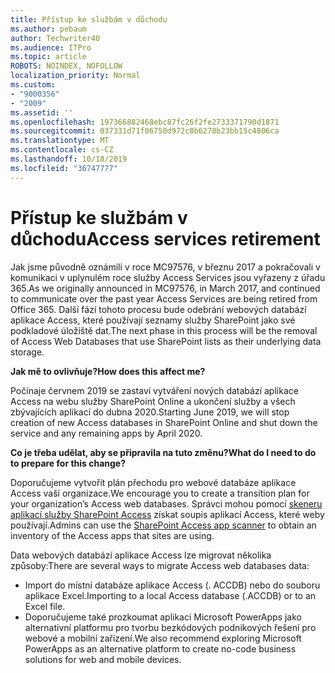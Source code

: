```yaml
---
title: Přístup ke službám v důchodu
ms.author: pebaum
author: Techwriter40
ms.audience: ITPro
ms.topic: article
ROBOTS: NOINDEX, NOFOLLOW
localization_priority: Normal
ms.custom:
- "9000356"
- "2009"
ms.assetid: ''
ms.openlocfilehash: 197366882468ebc87fc26f2fe2733371790d1871
ms.sourcegitcommit: 037331d71f06750d972c0b6278b23bb15c4806ca
ms.translationtype: MT
ms.contentlocale: cs-CZ
ms.lasthandoff: 10/18/2019
ms.locfileid: "36747777"
---
```

# <a name="access-services-retirement"></a><span data-ttu-id="94bc2-102">Přístup ke službám v důchodu</span><span class="sxs-lookup"><span data-stu-id="94bc2-102">Access services retirement</span></span>

<span data-ttu-id="94bc2-103">Jak jsme původně oznámili v roce MC97576, v březnu 2017 a pokračovali v komunikaci v uplynulém roce služby Access Services jsou vyřazeny z úřadu 365.</span><span class="sxs-lookup"><span data-stu-id="94bc2-103">As we originally announced in MC97576, in March 2017, and continued to communicate over the past year Access Services are being retired from Office 365.</span></span> <span data-ttu-id="94bc2-104">Další fází tohoto procesu bude odebrání webových databází aplikace Access, které používají seznamy služby SharePoint jako své podkladové úložiště dat.</span><span class="sxs-lookup"><span data-stu-id="94bc2-104">The next phase in this process will be the removal of Access Web Databases that use SharePoint lists as their underlying data storage.</span></span>

<span data-ttu-id="94bc2-105">**Jak mě to ovlivňuje?**</span><span class="sxs-lookup"><span data-stu-id="94bc2-105">**How does this affect me?**</span></span>

<span data-ttu-id="94bc2-106">Počínaje červnem 2019 se zastaví vytváření nových databází aplikace Access na webu služby SharePoint Online a ukončení služby a všech zbývajících aplikací do dubna 2020.</span><span class="sxs-lookup"><span data-stu-id="94bc2-106">Starting June 2019, we will stop creation of new Access databases in SharePoint Online and shut down the service and any remaining apps by April 2020.</span></span>

<span data-ttu-id="94bc2-107">**Co je třeba udělat, aby se připravila na tuto změnu?**</span><span class="sxs-lookup"><span data-stu-id="94bc2-107">**What do I need to do to prepare for this change?**</span></span>

<span data-ttu-id="94bc2-108">Doporučujeme vytvořit plán přechodu pro webové databáze aplikace Access vaší organizace.</span><span class="sxs-lookup"><span data-stu-id="94bc2-108">We encourage you to create a transition plan for your organization’s Access web databases.</span></span> <span data-ttu-id="94bc2-109">Správci mohou pomocí [skeneru aplikací služby SharePoint Access](https://github.com/SharePoint/PnP-Tools/tree/master/Solutions/SharePoint.AccessApp.Scanner) získat soupis aplikací Access, které weby používají.</span><span class="sxs-lookup"><span data-stu-id="94bc2-109">Admins can use the [SharePoint Access app scanner](https://github.com/SharePoint/PnP-Tools/tree/master/Solutions/SharePoint.AccessApp.Scanner) to obtain an inventory of the Access apps that sites are using.</span></span>

<span data-ttu-id="94bc2-110">Data webových databází aplikace Access lze migrovat několika způsoby:</span><span class="sxs-lookup"><span data-stu-id="94bc2-110">There are several ways to migrate Access web databases data:</span></span>

- <span data-ttu-id="94bc2-111">Import do místní databáze aplikace Access (. ACCDB) nebo do souboru aplikace Excel.</span><span class="sxs-lookup"><span data-stu-id="94bc2-111">Importing to a local Access database (.ACCDB) or to an Excel file.</span></span>
- <span data-ttu-id="94bc2-112">Doporučujeme také prozkoumat aplikaci Microsoft PowerApps jako alternativní platformu pro tvorbu bezkódových podnikových řešení pro webové a mobilní zařízení.</span><span class="sxs-lookup"><span data-stu-id="94bc2-112">We also recommend exploring Microsoft PowerApps as an alternative platform to create no-code business solutions for web and mobile devices.</span></span>